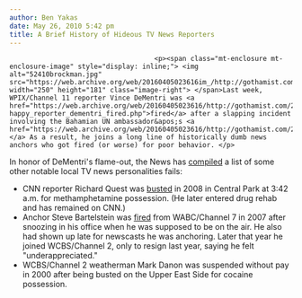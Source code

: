 ```yaml
---
author: Ben Yakas
date: May 26, 2010 5:42 pm
title: A Brief History of Hideous TV News Reporters
---
```


	
										<p><span class="mt-enclosure mt-enclosure-image" style="display: inline;"> <img alt="52410brockman.jpg" src="https://web.archive.org/web/20160405023616im_/http://gothamist.com/attachments/byakas/52410brockman.jpg" width="250" height="181" class="image-right"> </span>Last week, WPIX/Channel 11 reporter Vince DeMentri was <a href="https://web.archive.org/web/20160405023616/http://gothamist.com/2010/05/22/slap-happy_reporter_dementri_fired.php">fired</a> after a slapping incident involving the Bahamian UN ambassador&apos;s <a href="https://web.archive.org/web/20160405023616/http://gothamist.com/2010/05/21/slap_happy_local_news_reporter_figh.php">chauffeur.</a> As a result, he joins a long line of historically dumb news anchors who got fired (or worse) for poor behavior. </p>

<p>In honor of DeMentri&apos;s flame-out, the News has <a href="https://web.archive.org/web/20160405023616/http://www.nydailynews.com/entertainment/tv/2010/05/24/2010-05-24_dementri_anchors_one_big_team.html">compiled</a> a list of some other notable local TV news personalities fails:</p>

<ul><li>CNN reporter Richard Quest was <a href="https://web.archive.org/web/20160405023616/http://gothamist.com/2008/04/19/kinky_details_o.php">busted</a> in 2008 in Central Park at 3:42 a.m. for methamphetamine possession. (He later entered drug rehab and has remained on CNN.)</li>
<li>Anchor Steve Bartelstein was <a href="https://web.archive.org/web/20160405023616/http://gothamist.com/2007/03/14/wabcs_steve_bar.php">fired</a> from WABC/Channel 7 in 2007 after snoozing in his office when he was supposed to be on the air. He also had shown up late for newscasts he was anchoring. Later that year he joined WCBS/Channel 2, only to resign last year, saying he felt &quot;underappreciated.&quot;</li>
<li>WCBS/Channel 2 weatherman Mark Danon was suspended without pay in 2000 after being busted on the Upper East Side for cocaine possession.</li></ul>					
										
									
				